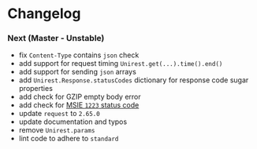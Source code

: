 # Changelog

### Next (Master - Unstable)

- fix `Content-Type` contains `json` check
- add support for request timing `Unirest.get(...).time().end()`
- add support for sending `json` arrays
- add `Unirest.Response.statusCodes` dictionary for response code sugar properties
- add check for GZIP empty body error
- add check for [MSIE `1223` status code](http://stackoverflow.com/questions/10046972/msie-returns-status-code-of-1223-for-ajax-request)
- update `request` to `2.65.0`
- update documentation and typos
- remove `Unirest.params`
- lint code to adhere to `standard`